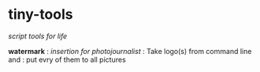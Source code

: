 # tiny-tools
_script tools for life_  

__watermark__ : *insertion for photojournalist* 
              : Take logo(s) from command line and 
              : put evry of them to all pictures  

